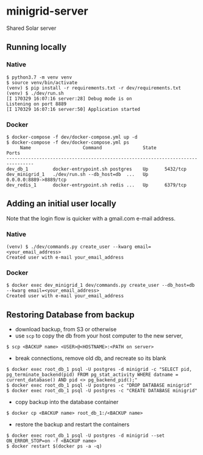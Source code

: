 # minigrid-server
Shared Solar server

## Running locally

### Native

```
$ python3.7 -m venv venv
$ source venv/bin/activate
(venv) $ pip install -r requirements.txt -r dev/requirements.txt
(venv) $ ./dev/run.sh
[I 170329 16:07:16 server:28] Debug mode is on
Listening on port 8889
[I 170329 16:07:16 server:50] Application started
```

### Docker

```
$ docker-compose -f dev/docker-compose.yml up -d
$ docker-compose -f dev/docker-compose.yml ps
     Name                   Command               State           Ports          
--------------------------------------------------------------------------------
dev_db_1         docker-entrypoint.sh postgres    Up      5432/tcp               
dev_minigrid_1   ./dev/run.sh --db_host=db  ...   Up      0.0.0.0:8889->8889/tcp
dev_redis_1      docker-entrypoint.sh redis ...   Up      6379/tcp               
```


## Adding an initial user locally

Note that the login flow is quicker with a gmail.com e-mail address.

### Native

```
(venv) $ ./dev/commands.py create_user --kwarg email=<your_email_address>
Created user with e-mail your_email_address
```

### Docker

```
$ docker exec dev_minigrid_1 dev/commands.py create_user --db_host=db --kwarg email=<your_email_address>
Created user with e-mail your_email_address
```

## Restoring Database from backup

* download backup, from S3 or otherwise
* use `scp` to copy the db from your host computer to the new server,

```
$ scp <BACKUP name> <USER>@<HOSTNAME>:<PATH on server>
```

* break connections, remove old db, and recreate so its blank

```
$ docker exec root_db_1 psql -U postgres -d minigrid -c "SELECT pid, pg_terminate_backend(pid) FROM pg_stat_activity WHERE datname = current_database() AND pid <> pg_backend_pid();"
$ docker exec root_db_1 psql -U postgres -c "DROP DATABASE minigrid"
$ docker exec root_db_1 psql -U postgres -c "CREATE DATABASE minigrid"
```

* copy backup into the database container

```
$ docker cp <BACKUP name> root_db_1:/<BACKUP name>
```

* restore the backup and restart the containers

```
$ docker exec root_db_1 psql -U postgres -d minigrid --set ON_ERROR_STOP=on -f <BACKUP name>
$ docker restart $(docker ps -a -q)
```
